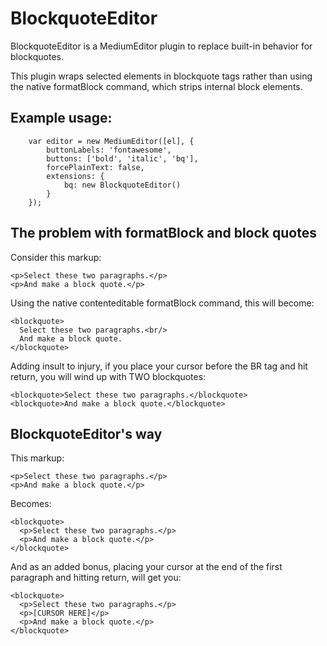 BlockquoteEditor
===============================

BlockquoteEditor is a MediumEditor plugin to replace built-in behavior for blockquotes.

This plugin wraps selected elements in blockquote tags rather than using the native formatBlock command,
which strips internal block elements.

## Example usage:

```
	var editor = new MediumEditor([el], {
		buttonLabels: 'fontawesome',
		buttons: ['bold', 'italic', 'bq'],
		forcePlainText: false,
		extensions: {
			bq: new BlockquoteEditor()
		}
	});
```


## The problem with formatBlock and block quotes

Consider this markup:

```
<p>Select these two paragraphs.</p>
<p>And make a block quote.</p>
```

Using the native contenteditable formatBlock command, this will become:

```
<blockquote>
  Select these two paragraphs.<br/>
  And make a block quote.
</blockquote>
```

Adding insult to injury, if you place your cursor before the BR tag and hit return, you will wind up with TWO blockquotes:

```
<blockquote>Select these two paragraphs.</blockquote>
<blockquote>And make a block quote.</blockquote>
```

## BlockquoteEditor's way

This markup:

```
<p>Select these two paragraphs.</p>
<p>And make a block quote.</p>
```

Becomes:

```
<blockquote>
  <p>Select these two paragraphs.</p>
  <p>And make a block quote.</p>
</blockquote>
```

And as an added bonus, placing your cursor at the end of the first paragraph and hitting return, will get you:

```
<blockquote>
  <p>Select these two paragraphs.</p>
  <p>[CURSOR HERE]</p>
  <p>And make a block quote.</p>
</blockquote>
```

